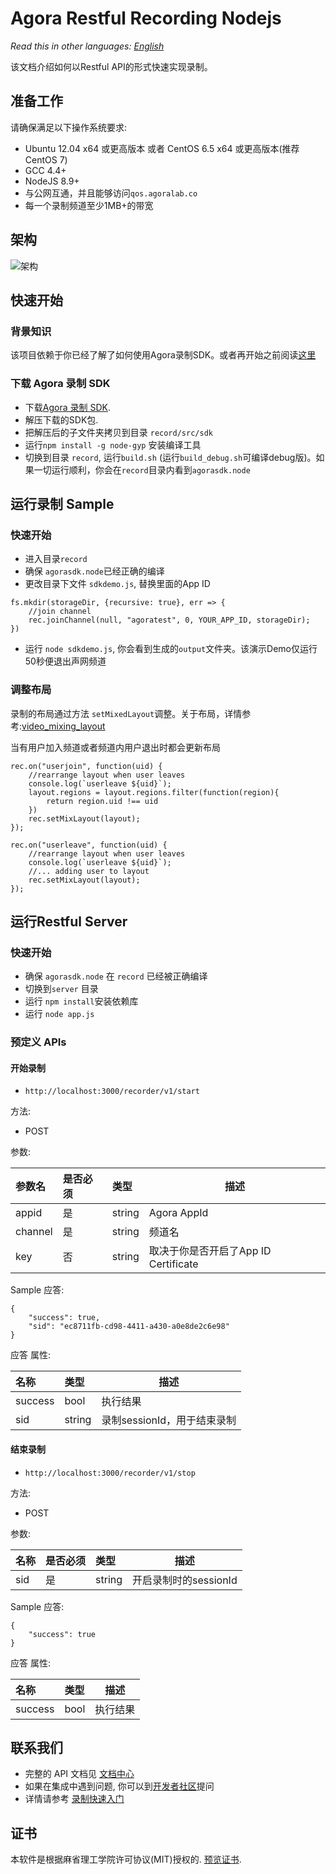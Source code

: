# Agora Restful Recording Nodejs

*Read this in other languages: [English](README.md)*

该文档介绍如何以Restful API的形式快速实现录制。

## 准备工作
请确保满足以下操作系统要求:
- Ubuntu 12.04 x64 或更高版本 或者 CentOS 6.5 x64 或更高版本(推荐CentOS 7)
- GCC 4.4+
- NodeJS 8.9+
- 与公网互通，并且能够访问`qos.agoralab.co`
- 每一个录制频道至少1MB+的带宽

## 架构
![架构](https://github.com/AgoraIO/Basic-Recording/blob/master/Agora-Restful-Recording-Nodejs/architecture.png)

## 快速开始
### 背景知识
该项目依赖于你已经了解了如何使用Agora录制SDK。或者再开始之前阅读[这里](https://github.com/AgoraIO/Basic-Recording/tree/master/Agora-LinuxServer-Recording) 

### 下载 Agora 录制 SDK

* 下载[Agora 录制 SDK](https://www.agora.io/en/download/).
* 解压下载的SDK包.
* 把解压后的子文件夹拷贝到目录 `record/src/sdk` 
* 运行`npm install -g node-gyp` 安装编译工具
* 切换到目录 `record`, 运行`build.sh` (运行`build_debug.sh`可编译debug版)。如果一切运行顺利，你会在`record`目录内看到`agorasdk.node`


## 运行录制 Sample
### 快速开始
* 进入目录`record` 
* 确保 `agorasdk.node`已经正确的编译
* 更改目录下文件 `sdkdemo.js`, 替换里面的App ID

```
fs.mkdir(storageDir, {recursive: true}, err => {
	//join channel
	rec.joinChannel(null, "agoratest", 0, YOUR_APP_ID, storageDir);
})
```
* 运行 `node sdkdemo.js`, 你会看到生成的`output`文件夹。该演示Demo仅运行50秒便退出声网频道

### 调整布局
录制的布局通过方法 `setMixedLayout`调整。关于布局，详情参考:[video_mixing_layout](https://docs.agora.io/cn/Recording/API%20Reference/recording_cpp/structagora_1_1linuxsdk_1_1_video_mixing_layout.html)

当有用户加入频道或者频道内用户退出时都会更新布局

```
rec.on("userjoin", function(uid) {
    //rearrange layout when user leaves
    console.log(`userleave ${uid}`);
    layout.regions = layout.regions.filter(function(region){
        return region.uid !== uid
    })
    rec.setMixLayout(layout);
});
```

```
rec.on("userleave", function(uid) {
    //rearrange layout when user leaves
    console.log(`userleave ${uid}`);
    //... adding user to layout
    rec.setMixLayout(layout);
});
```

## 运行Restful Server
### 快速开始
* 确保 `agorasdk.node` 在 `record` 已经被正确编译
* 切换到`server` 目录
* 运行 `npm install`安装依赖库
* 运行 `node app.js` 

### 预定义 APIs
#### 开始录制

- `http://localhost:3000/recorder/v1/start`
  
方法:

- POST

参数:
 

|参数名|是否必须|类型|描述|
|:----    |:---|:----- |-----   |
|appid |是  |string |Agora AppId |
|channel |是  |string | 频道名    |
|key     |否 |string |取决于你是否开启了App ID Certificate  |

Sample 应答:

```
{
    "success": true,
    "sid": "ec8711fb-cd98-4411-a430-a0e8de2c6e98"
}
```

应答 属性:

|名称|类型|描述|
|:----|:----- |-----   |
|success  |bool |执行结果   |
|sid  |string | 录制sessionId，用于结束录制 |

#### 结束录制

- `http://localhost:3000/recorder/v1/stop`
  
方法:

- POST

参数:
 

|名称|是否必须|类型|描述|
|:----    |:---|:----- |-----   |
|sid |是  |string |开启录制时的sessionId  |

Sample 应答:

```
{
    "success": true
}
```

应答 属性:

|名称|类型|描述|
|:----|:----- |-----   |
|success  |bool |执行结果   |

## 联系我们
- 完整的 API 文档见 [文档中心](https://docs.agora.io/en/)
- 如果在集成中遇到问题, 你可以到[开发者社区](https://github.com/AgoraIO/Basic-Recording/issues)提问
- 详情请参考 [录制快速入门](https://docs.agora.io/en/2.3.1/addons/Recording/Quickstart%20Guide/recording_cpp?platform=C%2B%2B)

## 证书
本软件是根据麻省理工学院许可协议(MIT)授权的. [预览证书](LICENSE.md).

